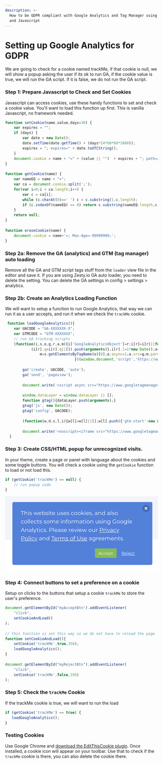 ```yaml
---
description: >-
  How to be GDPR compliant with Google Analytics and Tag Manager using cookies
  and Javascript
---
```


# Setting up Google Analytics for GDPR

We are going to check for a cookie named trackMe, if that cookie is null, we will show a popup asking the user if its ok to run GA, if the cookie value is true, we will run the GA script. If it is false, we do not run the GA script.

### Step 1: Prepare Javascript to Check and Set Cookies

Javascript can access cookies, use these handy functions to set and check a cookie value. You'll want to load this function up first. This is vanilla Javascript, no framework needed.

```javascript
function setCookie(name,value,days=30) {
    var expires = "";
    if (days) {
        var date = new Date();
        date.setTime(date.getTime() + (days*24*60*60*1000));
        expires = "; expires=" + date.toUTCString();
    }
    document.cookie = name + "=" + (value || "")  + expires + "; path=/";
}

function getCookie(name) {
    var nameEQ = name + "=";
    var ca = document.cookie.split(';');
    for(var i=0;i < ca.length;i++) {
        var c = ca[i];
        while (c.charAt(0)==' ') c = c.substring(1,c.length);
        if (c.indexOf(nameEQ) == 0) return c.substring(nameEQ.length,c.length);
    }
    return null;
}

function eraseCookie(name) {   
    document.cookie = name+'=; Max-Age=-99999999;';  
}
```

### Step 2a: Remove the GA \(analytics\) and GTM \(tag manager\) auto loading

Remove all the GA and GTM script tags stuff from the `loader` view file in the editor and save it. If you are using Zesty.io GA auto loader, you need to delete the setting. You can delete the GA settings in config &gt; settings &gt; analytics.

### Step 2b: Create an Analytics Loading Function

We will want to setup a function to run Google Analytics, that way we can run it as a user accepts, and run it when we check the `trackMe` cookie.

```javascript
 function loadGoogleAnalytics(){
    var UACODE = "UA-XXXXXXX-X";
    var GTMCODE = "GTM-XXXXXXX";
	// run GA tracking scripts
	(function(i,s,o,g,r,a,m){i['GoogleAnalyticsObject']=r;i[r]=i[r]||function(){
            (i[r].q=i[r].q||[]).push(arguments)},i[r].l=1*new Date();a=s.createElement(o),
                m=s.getElementsByTagName(o)[0];a.async=1;a.src=g;m.parentNode.insertBefore(a,m)
                                })(window,document,'script','https://www.google-analytics.com/analytics.js','ga');
        
        ga('create', UACODE, 'auto');
        ga('send', 'pageview');
        
        document.write('<script async src="https://www.googletagmanager.com/gtag/js?id='+UACODE+'"><\/script>');
        
        window.dataLayer = window.dataLayer || [];
        function gtag(){dataLayer.push(arguments);}
        gtag('js', new Date());
        gtag('config', UACODE);
        
        (function(w,d,s,l,i){w[l]=w[l]||[];w[l].push({'gtm.start':new Date().getTime(),event:'gtm.js'});var f=d.getElementsByTagName(s)[0],j=d.createElement(s),dl=l!='dataLayer'?'&l='+l:'';j.async=true;j.src='https://www.googletagmanager.com/gtm.js?id='+i+dl;f.parentNode.insertBefore(j,f);})(window,document,'script','dataLayer',GTMCODE);
        
        document.write('<noscript><iframe src="https://www.googletagmanager.com/ns.html?id=GTM-5RKTZZ4" height="0" width="0" style="display:none;visibility:hidden"></iframe></noscript>');
  }
```

### Step 3: Create CSS/HTML popup for unrecognized visits.

In your theme, create a page or panel with language about the cookies and some toggle buttons. You will check a cookie using the `getCookie` function to load or not load this.

```javascript
if (getCookie('trackMe') == null) {
	// run popup code
} 
```

![HTML/CSS popup, connect the buttons to your javascript functions.](../../../.gitbook/assets/screen-shot-2019-04-04-at-8.46.31-am.png)

### Step 4: Connect buttons to set a preference on a cookie 

 Setup on clicks to the buttons that setup a cookie `trackMe` to store the user's preference.

```javascript
document.getElementById("myAcceptBtn").addEventListener(
    "click", 
    setCookieAndLoad()
);

// this function is set this way so we do not have to reload the page
function setCookieAndLoad(){
    setCookie('trackMe',true,356);
    loadGoogleAnalytics();
}

document.getElementById("myRejectBtn").addEventListener(
    "click", 
    setCookie('trackMe',false,356)
);
```

### Step 5: Check the `trackMe` Cookie

If the trackMe cookie is true, we will want to run the load

```javascript
if (getCookie('trackMe') == true) {
   loadGoogleAnalytics();
} 
```

### Testing Cookies

Use Google Chrome and [download the EditThisCookie plugin](https://chrome.google.com/webstore/detail/editthiscookie/fngmhnnpilhplaeedifhccceomclgfbg?hl=en).  Once installed, a cookie icon will appear on your toolbar. Use that to check if the `trackMe` cookie is there, you can also delete the cookie there.

